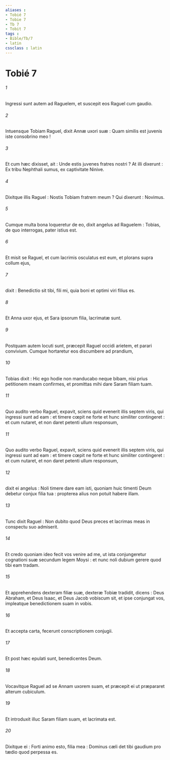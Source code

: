 ```yaml
---
aliases : 
- Tobié 7
- Tobie 7
- Tb 7
- Tobit 7
tags : 
- Bible/Tb/7
- latin
cssclass : latin
---
```


# Tobié 7

###### 1
Ingressi sunt autem ad Raguelem, et suscepit eos Raguel cum gaudio.
###### 2
Intuensque Tobiam Raguel, dixit Annæ uxori suæ : Quam similis est juvenis iste consobrino meo !
###### 3
Et cum hæc dixisset, ait : Unde estis juvenes fratres nostri ? At illi dixerunt : Ex tribu Nephthali sumus, ex captivitate Ninive.
###### 4
Dixitque illis Raguel : Nostis Tobiam fratrem meum ? Qui dixerunt : Novimus.
###### 5
Cumque multa bona loqueretur de eo, dixit angelus ad Raguelem : Tobias, de quo interrogas, pater istius est.
###### 6
Et misit se Raguel, et cum lacrimis osculatus est eum, et plorans supra collum ejus,
###### 7
dixit : Benedictio sit tibi, fili mi, quia boni et optimi viri filius es.
###### 8
Et Anna uxor ejus, et Sara ipsorum filia, lacrimatæ sunt.
###### 9
Postquam autem locuti sunt, præcepit Raguel occidi arietem, et parari convivium. Cumque hortaretur eos discumbere ad prandium,
###### 10
Tobias dixit : Hic ego hodie non manducabo neque bibam, nisi prius petitionem meam confirmes, et promittas mihi dare Saram filiam tuam.
###### 11
Quo audito verbo Raguel, expavit, sciens quid evenerit illis septem viris, qui ingressi sunt ad eam : et timere cœpit ne forte et hunc similiter contingeret : et cum nutaret, et non daret petenti ullum responsum,
###### 11
Quo audito verbo Raguel, expavit, sciens quid evenerit illis septem viris, qui ingressi sunt ad eam : et timere cœpit ne forte et hunc similiter contingeret : et cum nutaret, et non daret petenti ullum responsum,
###### 12
dixit ei angelus : Noli timere dare eam isti, quoniam huic timenti Deum debetur conjux filia tua : propterea alius non potuit habere illam.
###### 13
Tunc dixit Raguel : Non dubito quod Deus preces et lacrimas meas in conspectu suo admiserit.
###### 14
Et credo quoniam ideo fecit vos venire ad me, ut ista conjungeretur cognationi suæ secundum legem Moysi : et nunc noli dubium gerere quod tibi eam tradam.
###### 15
Et apprehendens dexteram filiæ suæ, dexteræ Tobiæ tradidit, dicens : Deus Abraham, et Deus Isaac, et Deus Jacob vobiscum sit, et ipse conjungat vos, impleatque benedictionem suam in vobis.
###### 16
Et accepta carta, fecerunt conscriptionem conjugii.
###### 17
Et post hæc epulati sunt, benedicentes Deum.
###### 18
Vocavitque Raguel ad se Annam uxorem suam, et præcepit ei ut præpararet alterum cubiculum.
###### 19
Et introduxit illuc Saram filiam suam, et lacrimata est.
###### 20
Dixitque ei : Forti animo esto, filia mea : Dominus cæli det tibi gaudium pro tædio quod perpessa es.
